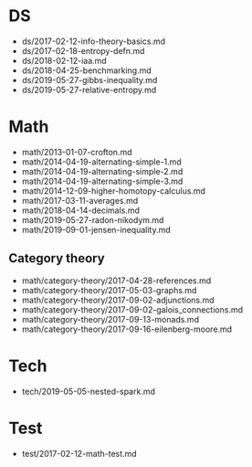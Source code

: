 # DS
* ds/2017-02-12-info-theory-basics.md
* ds/2017-02-18-entropy-defn.md
* ds/2018-02-12-iaa.md
* ds/2018-04-25-benchmarking.md
* ds/2019-05-27-gibbs-inequality.md
* ds/2019-05-27-relative-entropy.md

# Math
* math/2013-01-07-crofton.md
* math/2014-04-19-alternating-simple-1.md
* math/2014-04-19-alternating-simple-2.md
* math/2014-04-19-alternating-simple-3.md
* math/2014-12-09-higher-homotopy-calculus.md
* math/2017-03-11-averages.md
* math/2018-04-14-decimals.md
* math/2019-05-27-radon-nikodym.md
* math/2019-09-01-jensen-inequality.md

## Category theory
* math/category-theory/2017-04-28-references.md
* math/category-theory/2017-05-03-graphs.md
* math/category-theory/2017-09-02-adjunctions.md
* math/category-theory/2017-09-02-galois_connections.md
* math/category-theory/2017-09-13-monads.md
* math/category-theory/2017-09-16-eilenberg-moore.md

# Tech
* tech/2019-05-05-nested-spark.md

# Test
* test/2017-02-12-math-test.md
